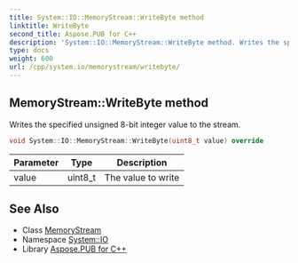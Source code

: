 ```yaml
---
title: System::IO::MemoryStream::WriteByte method
linktitle: WriteByte
second_title: Aspose.PUB for C++
description: 'System::IO::MemoryStream::WriteByte method. Writes the specified unsigned 8-bit integer value to the stream in C++.'
type: docs
weight: 600
url: /cpp/system.io/memorystream/writebyte/
---
```

## MemoryStream::WriteByte method


Writes the specified unsigned 8-bit integer value to the stream.

```cpp
void System::IO::MemoryStream::WriteByte(uint8_t value) override
```


| Parameter | Type | Description |
| --- | --- | --- |
| value | uint8_t | The value to write |

## See Also

* Class [MemoryStream](../)
* Namespace [System::IO](../../)
* Library [Aspose.PUB for C++](../../../)
